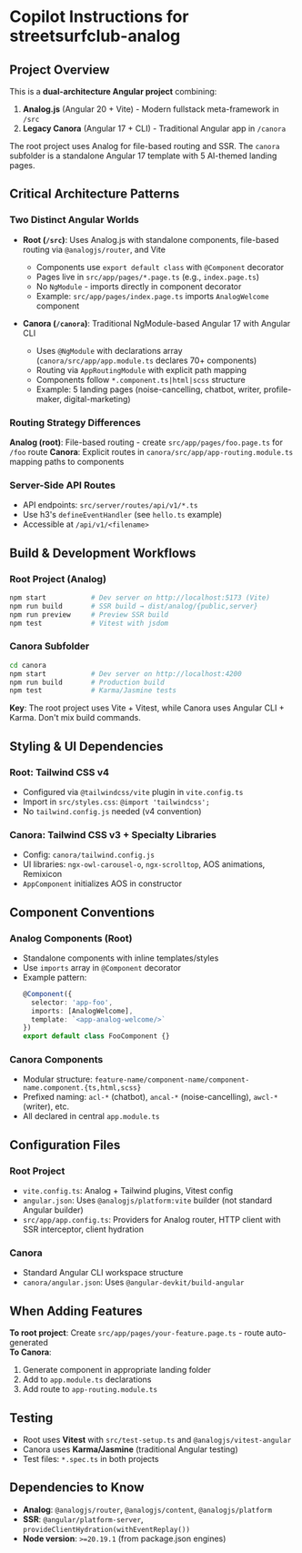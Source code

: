 # Copilot Instructions for streetsurfclub-analog

## Project Overview
This is a **dual-architecture Angular project** combining:
1. **Analog.js** (Angular 20 + Vite) - Modern fullstack meta-framework in `/src`
2. **Legacy Canora** (Angular 17 + CLI) - Traditional Angular app in `/canora`

The root project uses Analog for file-based routing and SSR. The `canora` subfolder is a standalone Angular 17 template with 5 AI-themed landing pages.

## Critical Architecture Patterns

### Two Distinct Angular Worlds
- **Root (`/src`)**: Uses Analog.js with standalone components, file-based routing via `@analogjs/router`, and Vite
  - Components use `export default class` with `@Component` decorator
  - Pages live in `src/app/pages/*.page.ts` (e.g., `index.page.ts`)
  - No `NgModule` - imports directly in component decorator
  - Example: `src/app/pages/index.page.ts` imports `AnalogWelcome` component
  
- **Canora (`/canora`)**: Traditional NgModule-based Angular 17 with Angular CLI
  - Uses `@NgModule` with declarations array (`canora/src/app/app.module.ts` declares 70+ components)
  - Routing via `AppRoutingModule` with explicit path mapping
  - Components follow `*.component.ts|html|scss` structure
  - Example: 5 landing pages (noise-cancelling, chatbot, writer, profile-maker, digital-marketing)

### Routing Strategy Differences
**Analog (root)**: File-based routing - create `src/app/pages/foo.page.ts` for `/foo` route
**Canora**: Explicit routes in `canora/src/app/app-routing.module.ts` mapping paths to components

### Server-Side API Routes
- API endpoints: `src/server/routes/api/v1/*.ts`
- Use h3's `defineEventHandler` (see `hello.ts` example)
- Accessible at `/api/v1/<filename>`

## Build & Development Workflows

### Root Project (Analog)
```bash
npm start           # Dev server on http://localhost:5173 (Vite)
npm run build       # SSR build → dist/analog/{public,server}
npm run preview     # Preview SSR build
npm test            # Vitest with jsdom
```

### Canora Subfolder
```bash
cd canora
npm start           # Dev server on http://localhost:4200
npm run build       # Production build
npm test            # Karma/Jasmine tests
```

**Key**: The root project uses Vite + Vitest, while Canora uses Angular CLI + Karma. Don't mix build commands.

## Styling & UI Dependencies

### Root: Tailwind CSS v4
- Configured via `@tailwindcss/vite` plugin in `vite.config.ts`
- Import in `src/styles.css`: `@import 'tailwindcss';`
- No `tailwind.config.js` needed (v4 convention)

### Canora: Tailwind CSS v3 + Specialty Libraries
- Config: `canora/tailwind.config.js`
- UI libraries: `ngx-owl-carousel-o`, `ngx-scrolltop`, AOS animations, Remixicon
- `AppComponent` initializes AOS in constructor

## Component Conventions

### Analog Components (Root)
- Standalone components with inline templates/styles
- Use `imports` array in `@Component` decorator
- Example pattern:
  ```typescript
  @Component({
    selector: 'app-foo',
    imports: [AnalogWelcome],
    template: `<app-analog-welcome/>`
  })
  export default class FooComponent {}
  ```

### Canora Components
- Modular structure: `feature-name/component-name/component-name.component.{ts,html,scss}`
- Prefixed naming: `acl-*` (chatbot), `ancal-*` (noise-cancelling), `awcl-*` (writer), etc.
- All declared in central `app.module.ts`

## Configuration Files

### Root Project
- `vite.config.ts`: Analog + Tailwind plugins, Vitest config
- `angular.json`: Uses `@analogjs/platform:vite` builder (not standard Angular builder)
- `src/app/app.config.ts`: Providers for Analog router, HTTP client with SSR interceptor, client hydration

### Canora
- Standard Angular CLI workspace structure
- `canora/angular.json`: Uses `@angular-devkit/build-angular`

## When Adding Features

**To root project**: Create `src/app/pages/your-feature.page.ts` - route auto-generated  
**To Canora**: 
1. Generate component in appropriate landing folder
2. Add to `app.module.ts` declarations
3. Add route to `app-routing.module.ts`

## Testing
- Root uses **Vitest** with `src/test-setup.ts` and `@analogjs/vitest-angular`
- Canora uses **Karma/Jasmine** (traditional Angular testing)
- Test files: `*.spec.ts` in both projects

## Dependencies to Know
- **Analog**: `@analogjs/router`, `@analogjs/content`, `@analogjs/platform`
- **SSR**: `@angular/platform-server`, `provideClientHydration(withEventReplay())`
- **Node version**: `>=20.19.1` (from package.json engines)
